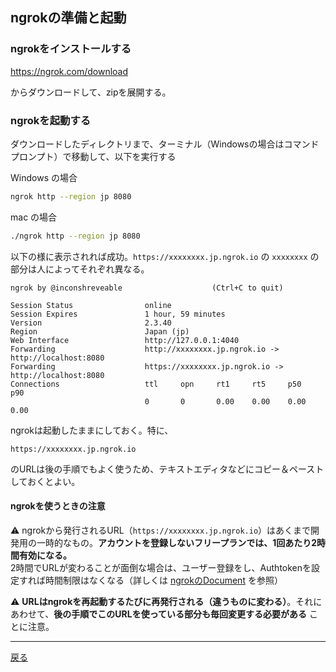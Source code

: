 ## ngrokの準備と起動

### ngrokをインストールする

https://ngrok.com/download

からダウンロードして、zipを展開する。

### ngrokを起動する

ダウンロードしたディレクトリまで、ターミナル（Windowsの場合はコマンドプロンプト）で移動して、以下を実行する

Windows の場合
```sh
ngrok http --region jp 8080
```

mac の場合

```sh
./ngrok http --region jp 8080
```

以下の様に表示されれば成功。`https://xxxxxxxx.jp.ngrok.io` の `xxxxxxxx` の部分は人によってそれぞれ異なる。

```
ngrok by @inconshreveable                    (Ctrl+C to quit)
                                                                                                  
Session Status                online                                                                                        
Session Expires               1 hour, 59 minutes                                                                            
Version                       2.3.40                                                                                        
Region                        Japan (jp)                                                                                    
Web Interface                 http://127.0.0.1:4040                                                                         
Forwarding                    http://xxxxxxxx.jp.ngrok.io -> http://localhost:8080                               
Forwarding                    https://xxxxxxxx.jp.ngrok.io -> http://localhost:8080                              
Connections                   ttl     opn     rt1     rt5     p50     p90                                                   
                              0       0       0.00    0.00    0.00    0.00                  
```

ngrokは起動したままにしておく。特に、

```
https://xxxxxxxx.jp.ngrok.io
```

のURLは後の手順でもよく使うため、テキストエディタなどにコピー＆ペーストしておくとよい。

#### ngrokを使うときの注意

⚠️ ngrokから発行されるURL（`https://xxxxxxxx.jp.ngrok.io`）はあくまで開発用の一時的なもの。**アカウントを登録しないフリープランでは、1回あたり2時間有効になる。**  
2時間でURLが変わることが面倒な場合は、ユーザー登録をし、Authtokenを設定すれば時間制限はなくなる（詳しくは [ngrokのDocument](https://ngrok.com/docs) を参照）

⚠️ **URLはngrokを再起動するたびに再発行される（違うものに変わる）**。それにあわせて、**後の手順でこのURLを使っている部分も毎回変更する必要がある** ことに注意。

-----

[戻る](../../README.md)
